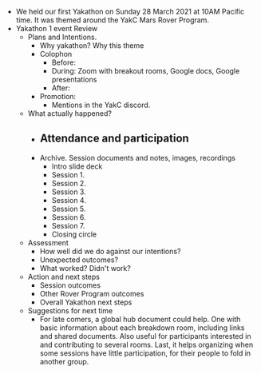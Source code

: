 - We held our first Yakathon on Sunday 28 March 2021 at 10AM Pacific time. It was themed around the YakC Mars Rover Program.  
- Yakathon 1 event Review
    - Plans and Intentions. 
        - Why yakathon? Why this theme
        - Colophon
            - Before: 
            - During: Zoom with breakout rooms, Google docs, Google presentations
            - After: 
        - Promotion: 
            - Mentions in the YakC discord. 
    - What actually happened?
        - Attendance and participation
            - 
        - Archive. Session documents and notes, images, recordings
            - Intro slide deck
            - Session 1. 
            - Session 2. 
            - Session 3. 
            - Session 4. 
            - Session 5. 
            - Session 6. 
            - Session 7. 
            - Closing circle
    - Assessment
        - How well did we do against our intentions? 
        - Unexpected outcomes?
        - What worked? Didn't work? 
    - Action and next steps
        - Session outcomes
        - Other Rover Program outcomes
        - Overall Yakathon next steps
    - Suggestions for next time
        - For late comers, a global hub document could help. One with basic information about each breakdown room, including links and shared documents. Also useful for participants interested in and contributing to several rooms. Last, it helps organizing when some sessions have little participation, for their people to fold in another group. 
